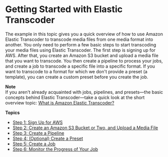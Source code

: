 # Getting Started with Elastic Transcoder<a name="getting-started"></a>

The example in this topic gives you a quick overview of how to use Amazon Elastic Transcoder to transcode media files from one media format into another\. You only need to perform a few basic steps to start transcoding your media files using Elastic Transcoder\. The first step is signing up for AWS\. After that, you create an Amazon S3 bucket and upload a media file that you want to transcode\. You then create a pipeline to process your jobs, and create a job to transcode a specific file into a specific format\. If you want to transcode to a format for which we don't provide a preset \(a template\), you can create a custom preset before you create the job\.

**Note**  
If you aren't already acquainted with jobs, pipelines, and presets—the basic concepts behind Elastic Transcoder—take a quick look at the short overview topic: [What is Amazon Elastic Transcoder?](introduction.md)

**Topics**
+ [Step 1: Sign Up for AWS](gs-1-sign-up.md)
+ [Step 2: Create an Amazon S3 Bucket or Two, and Upload a Media File](gs-2-create-s3-buckets.md)
+ [Step 3: Create a Pipeline](gs-3-create-a-pipeline.md)
+ [Step 4: \(Optional\) Create a Preset](gs-4-create-a-preset.md)
+ [Step 5: Create a Job](gs-5-create-a-job.md)
+ [Step 6: Monitor the Progress of Your Job](gs-6-monitor-progress.md)